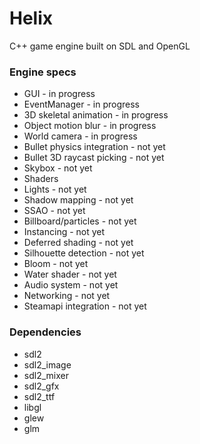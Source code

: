 # Helix
C++ game engine built on SDL and OpenGL

### Engine specs
* GUI - in progress
* EventManager - in progress
* 3D skeletal animation - in progress
 * Object motion blur - in progress
* World camera - in progress
* Bullet physics integration - not yet
 *  Bullet 3D raycast picking - not yet
* Skybox - not yet
* Shaders
 * Lights - not yet
 * Shadow mapping - not yet
 * SSAO - not yet
 * Billboard/particles - not yet
 * Instancing - not yet
 * Deferred shading - not yet
 * Silhouette detection - not yet
 * Bloom - not yet
 * Water shader - not yet
* Audio system - not yet
* Networking - not yet
* Steamapi integration - not yet

### Dependencies
* sdl2
* sdl2_image
* sdl2_mixer
* sdl2_gfx
* sdl2_ttf
* libgl
* glew
* glm
